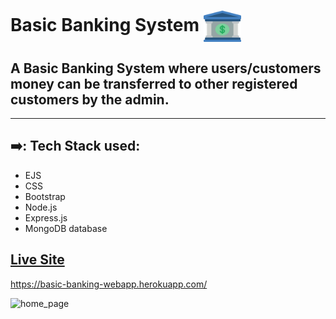 # Basic Banking System     <img align="center" width="60" height="50" src="public/img/bank.png">
## A Basic Banking System where users/customers money can be transferred to other registered customers by the admin.
 
- - - -
## ➡️: Tech Stack used: 
- EJS       
- CSS         
- Bootstrap   
- Node.js  
- Express.js
- MongoDB database





 


## [Live Site](https://basic-banking-webapp.herokuapp.com/)
https://basic-banking-webapp.herokuapp.com/

![home_page](https://user-images.githubusercontent.com/74452458/121528647-4d9c1580-ca19-11eb-839f-a6df4e143ce8.png)
